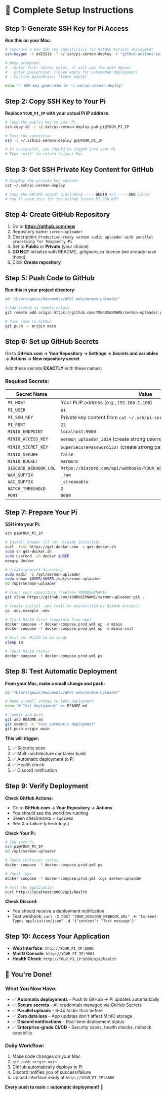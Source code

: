# 🚀 Complete Setup Instructions

## Step 1: Generate SSH Key for Pi Access

**Run this on your Mac:**

```bash
# Generate a new SSH key specifically for GitHub Actions deployment
ssh-keygen -t ed25519 -f ~/.ssh/pi-sermon-deploy -C "github-actions-sermon-uploader"

# When prompted:
# - Enter file: (press enter, it will use the path above)
# - Enter passphrase: (leave empty for automated deployment)
# - Confirm passphrase: (leave empty)

echo "✅ SSH key generated at ~/.ssh/pi-sermon-deploy"
```

## Step 2: Copy SSH Key to Your Pi

**Replace `YOUR_PI_IP` with your actual Pi IP address:**

```bash
# Copy the public key to your Pi
ssh-copy-id -i ~/.ssh/pi-sermon-deploy.pub pi@YOUR_PI_IP

# Test the connection
ssh -i ~/.ssh/pi-sermon-deploy pi@YOUR_PI_IP

# If successful, you should be logged into your Pi
# Type 'exit' to return to your Mac
```

## Step 3: Get SSH Private Key Content for GitHub

```bash
# Display the private key content
cat ~/.ssh/pi-sermon-deploy

# Copy the ENTIRE output (including -----BEGIN and -----END lines)
# You'll need this for the GitHub secret PI_SSH_KEY
```

## Step 4: Create GitHub Repository

1. Go to **https://github.com/new**
2. Repository name: `sermon-uploader`
3. Description: `Production-ready sermon audio uploader with parallel processing for Raspberry Pi`
4. Set to **Public** or **Private** (your choice)
5. **DO NOT** initialize with README, .gitignore, or license (we already have these)
6. Click **Create repository**

## Step 5: Push Code to GitHub

**Run this in your project directory:**

```bash
cd "/Users/gaius/Documents/WPGC web/sermon-uploader"

# Add GitHub as remote origin
git remote add origin https://github.com/YOURUSERNAME/sermon-uploader.git

# Push code to GitHub
git push -u origin main
```

## Step 6: Set up GitHub Secrets

Go to **GitHub.com → Your Repository → Settings → Secrets and variables → Actions → New repository secret**

Add these secrets **EXACTLY** with these names:

### Required Secrets:

| Secret Name | Value |
|-------------|-------|
| `PI_HOST` | Your Pi IP address (e.g., `192.168.1.100`) |
| `PI_USER` | `pi` |
| `PI_SSH_KEY` | Private key content from `cat ~/.ssh/pi-sermon-deploy` |
| `PI_PORT` | `22` |
| `MINIO_ENDPOINT` | `localhost:9000` |
| `MINIO_ACCESS_KEY` | `sermon_uploader_2024` (create strong username) |
| `MINIO_SECRET_KEY` | `SuperSecurePassword123!` (create strong password) |
| `MINIO_SECURE` | `false` |
| `MINIO_BUCKET` | `sermons` |
| `DISCORD_WEBHOOK_URL` | `https://discord.com/api/webhooks/YOUR_WEBHOOK_ID/YOUR_WEBHOOK_TOKEN` |
| `WAV_SUFFIX` | `_raw` |
| `AAC_SUFFIX` | `_streamable` |
| `BATCH_THRESHOLD` | `2` |
| `PORT` | `8000` |

## Step 7: Prepare Your Pi

**SSH into your Pi:**

```bash
ssh pi@YOUR_PI_IP

# Install Docker (if not already installed)
curl -fsSL https://get.docker.com -o get-docker.sh
sudo sh get-docker.sh
sudo usermod -aG docker $USER
newgrp docker

# Create project directory
sudo mkdir -p /opt/sermon-uploader
sudo chown $USER:$USER /opt/sermon-uploader
cd /opt/sermon-uploader

# Clone your repository (replace YOURUSERNAME)
git clone https://github.com/YOURUSERNAME/sermon-uploader.git .

# Create initial .env (will be overwritten by GitHub Actions)
cp .env.example .env

# Start MinIO first (separate from app)
docker compose -f docker-compose.prod.yml up -d minio
docker compose -f docker-compose.prod.yml up -d minio-init

# Wait for MinIO to be ready
sleep 10

# Check MinIO status
docker compose -f docker-compose.prod.yml ps
```

## Step 8: Test Automatic Deployment

**From your Mac, make a small change and push:**

```bash
cd "/Users/gaius/Documents/WPGC web/sermon-uploader"

# Make a small change to test deployment
echo "# Test deployment" >> README.md

# Commit and push
git add README.md
git commit -m "Test automatic deployment"
git push origin main
```

**This will trigger:**
1. ✅ Security scan
2. ✅ Multi-architecture container build  
3. ✅ Automatic deployment to Pi
4. ✅ Health check
5. ✅ Discord notification

## Step 9: Verify Deployment

**Check GitHub Actions:**
- Go to **GitHub.com → Your Repository → Actions**
- You should see the workflow running
- Green checkmarks = success
- Red X = failure (check logs)

**Check Your Pi:**
```bash
# SSH into Pi
ssh pi@YOUR_PI_IP
cd /opt/sermon-uploader

# Check container status
docker compose -f docker-compose.prod.yml ps

# Check logs
docker compose -f docker-compose.prod.yml logs sermon-uploader

# Test the application
curl http://localhost:8000/api/health
```

**Check Discord:**
- You should receive a deployment notification
- Test webhook: `curl -X POST "YOUR_DISCORD_WEBHOOK_URL" -H "Content-Type: application/json" -d '{"content": "Test message"}'`

## Step 10: Access Your Application

- **Web Interface**: `http://YOUR_PI_IP:8000`
- **MinIO Console**: `http://YOUR_PI_IP:9001` 
- **Health Check**: `http://YOUR_PI_IP:8000/api/health`

## 🎉 You're Done!

### What You Now Have:
- ✅ **Automatic deployments** - Push to GitHub → Pi updates automatically
- ✅ **Secure secrets** - All credentials managed via GitHub Secrets  
- ✅ **Parallel uploads** - 3-4x faster than before
- ✅ **Zero data loss** - App updates don't affect MinIO storage
- ✅ **Discord notifications** - Real-time deployment status
- ✅ **Enterprise-grade CI/CD** - Security scans, health checks, rollback capability

### Daily Workflow:
1. Make code changes on your Mac
2. `git push origin main`
3. GitHub automatically deploys to Pi
4. Discord notifies you of success/failure
5. Upload interface ready at `http://YOUR_PI_IP:8000`

**Every push to main = automatic deployment! 🚀**